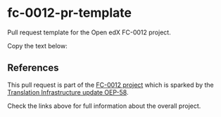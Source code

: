# fc-0012-pr-template
Pull request template for the Open edX FC-0012 project.

Copy the text below:

References
----------

This pull request is part of the [FC-0012 project](https://openedx.atlassian.net/l/cp/XGS0iCcQ) which is sparked by the [Translation Infrastructure update OEP-58](https://open-edx-proposals.readthedocs.io/en/latest/architectural-decisions/oep-0058-arch-translations-management.html#specification).

Check the links above for full information about the overall project.
